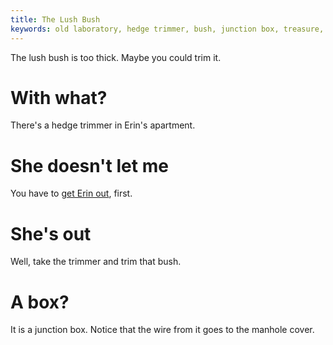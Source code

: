 ```yaml
---
title: The Lush Bush
keywords: old laboratory, hedge trimmer, bush, junction box, treasure, loot, terry
---
```


The lush bush is too thick. Maybe you could trim it.

# With what?
There's a hedge trimmer in Erin's apartment.

# She doesn't let me
You have to [get Erin out](/110-erin/040-stripper.md), first.

# She's out
Well, take the trimmer and trim that bush.

# A box?
It is a junction box. Notice that the wire from it goes to the manhole cover.
